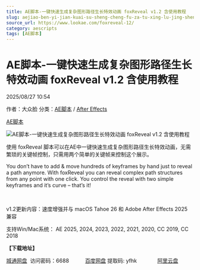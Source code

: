 ```yaml
---
title: AE脚本-一键快速生成复杂图形路径生长特效动画 foxReveal v1.2 含使用教程
slug: aejiao-ben-yi-jian-kuai-su-sheng-cheng-fu-za-tu-xing-lu-jing-sheng-chang-te-xiao-dong-hua-foxreveal-v1-2-han-shi-yong-jiao-cheng
source_url: https://www.lookae.com/foxreveal-12/
category: aescripts
tags: [AE脚本]
---
```

# AE脚本-一键快速生成复杂图形路径生长特效动画 foxReveal v1.2 含使用教程

2025/08/27 10:54

作者：大众脸
分类：[AE脚本](https://www.lookae.com/after-effects/aescripts/) / [After Effects](https://www.lookae.com/after-effects/)

[AE脚本](https://www.lookae.com/tag/ae%e8%84%9a%e6%9c%ac/)

![AE脚本-一键快速生成复杂图形路径生长特效动画 foxReveal v1.2 含使用教程](https://www.lookae.com/wp-content/uploads/2019/07/foxReveal.jpg "AE脚本-一键快速生成复杂图形路径生长特效动画 foxReveal v1.2 含使用教程-LookAE.com")

使用 foxReveal 脚本可以在AE中一键快速生成复杂图形路径生长特效动画，无需繁琐的关键帧控制，只需用两个简单的关键帧来控制这个展示。

You don’t have to add & move hundreds of keyframes by hand just to reveal a path anymore. With foxReveal you can reveal complex path structures from any point with one click. You control the reveal with two simple keyframes and it’s curve – that’s it!

[﻿﻿﻿](http://cloud.video.taobao.com/play/u/null/p/1/e/6/t/1/531764403190.mp4)

v1.2更新内容：速度增强并与 macOS Tahoe 26 和 Adob​​e After Effects 2025 兼容

支持Win/Mac系统： AE 2025, 2024, 2023, 2022, 2021, 2020, CC 2019, CC 2018

**【下载地址】**

[城通网盘](https://url70.ctfile.com/f/2827370-8420364494-afb25d?p=4431)  访问密码：6688           [百度网盘](https://pan.baidu.com/s/1tk4ilH1Onfgj4qiiLWA65g?pwd=yfhk) 提取码: yfhk              [阿里云盘](https://www.alipan.com/s/GWWdJLYVkSA)
